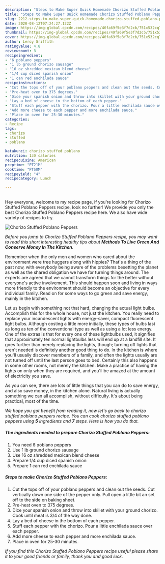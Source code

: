 ```yaml
---
description: "Steps to Make Super Quick Homemade Chorizo Stuffed Poblano Peppers"
title: "Steps to Make Super Quick Homemade Chorizo Stuffed Poblano Peppers"
slug: 2212-steps-to-make-super-quick-homemade-chorizo-stuffed-poblano-peppers
date: 2020-08-12T07:24:27.122Z
image: https://img-global.cpcdn.com/recipes/40fa69f5e3f7d2cb/751x532cq70/chorizo-stuffed-poblano-peppers-recipe-main-photo.jpg
thumbnail: https://img-global.cpcdn.com/recipes/40fa69f5e3f7d2cb/751x532cq70/chorizo-stuffed-poblano-peppers-recipe-main-photo.jpg
cover: https://img-global.cpcdn.com/recipes/40fa69f5e3f7d2cb/751x532cq70/chorizo-stuffed-poblano-peppers-recipe-main-photo.jpg
author: Leroy Griffith
ratingvalue: 4.8
reviewcount: 8
recipeingredient:
- "6 poblano peppers"
- "1 lb ground chorizo sausage"
- "16 oz shredded mexican blend cheese"
- "1/4 cup diced spanish onion"
- "1 can red enchilada sauce"
recipeinstructions:
- "Cut the tops off of your poblano peppers and clean out the seeds. Cut vertically down one side of the pepper only. Pull open a little bit an set off to the side on baking sheet."
- "Pre-heat oven to 375 degrees."
- "Dice your spanish onion and throw into skillet with your ground chorizo. Cook until meat is 3/4 of the way done."
- "Lay a bed of cheese in the bottom of each pepper."
- "Stuff each pepper with the chorizo. Pour a little enchilada sauce over each pepper."
- "Add more cheese to each pepper and more enchilada sauce."
- "Place in oven for 25-30 minutes."
categories:
- Recipe
tags:
- chorizo
- stuffed
- poblano

katakunci: chorizo stuffed poblano 
nutrition: 130 calories
recipecuisine: American
preptime: "PT21M"
cooktime: "PT60M"
recipeyield: "4"
recipecategory: Lunch

---
```

<br>
Hey everyone, welcome to my recipe page, if you're looking for Chorizo Stuffed Poblano Peppers recipe, look no further! We provide you only the best Chorizo Stuffed Poblano Peppers recipe here. We also have wide variety of recipes to try.
<br>


![Chorizo Stuffed Poblano Peppers](https://img-global.cpcdn.com/recipes/40fa69f5e3f7d2cb/751x532cq70/chorizo-stuffed-poblano-peppers-recipe-main-photo.jpg)

<i>Before you jump to Chorizo Stuffed Poblano Peppers recipe, you may want to read this short interesting healthy tips about 
<strong>Methods To Live Green And Conserve Money In The Kitchen</strong>.</i>
</br>

Remember when the only men and women who cared about the environment were tree huggers along with hippies? That's a thing of the past now, with everybody being aware of the problems besetting the planet as well as the shared obligation we have for turning things around. The experts are agreed that we cannot transform things for the better without everyone's active involvement. This should happen soon and living in ways more friendly to the environment should become an objective for every individual family. Read on for some ways to go green and save energy, mainly in the kitchen.

Let us begin with something not that hard, changing the actual light bulbs. Accomplish this for the whole house, not just the kitchen. You really need to replace your incandescent lights with energy-saver, compact fluorescent light bulbs. Although costing a little more initially, these types of bulbs last as long as ten of the conventional type as well as using a lot less energy. One of the extras is that for every one of these lightbulbs used, it signifies that approximately ten normal lightbulbs less will end up at a landfill site. It goes further than merely replacing the lights, though; turning off lights that aren't needed is definitely another good thing to do. In the kitchen is where you'll usually discover members of a family, and often the lights usually are not turned off until the last person goes to bed. Certainly this also happens in some other rooms, not merely the kitchen. Make a practice of having the lights on only when they are required, and you'll be amazed at the amount of electricity you save.

As you can see, there are lots of little things that you can do to save energy, and also save money, in the kitchen alone. Natural living is actually something we can all accomplish, without difficulty. It's about being practical, most of the time.


<i>We hope you got benefit from reading it, now let's go back to chorizo stuffed poblano peppers recipe. You can cook chorizo stuffed poblano peppers using <strong>5</strong> ingredients and <strong>7</strong> steps. Here is how you do that.
</i>

##### The ingredients needed to prepare Chorizo Stuffed Poblano Peppers:

1. You need 6 poblano peppers
1. Use 1 lb ground chorizo sausage
1. Use 16 oz shredded mexican blend cheese
1. Prepare 1/4 cup diced spanish onion
1. Prepare 1 can red enchilada sauce


##### Steps to make Chorizo Stuffed Poblano Peppers:

1. Cut the tops off of your poblano peppers and clean out the seeds. Cut vertically down one side of the pepper only. Pull open a little bit an set off to the side on baking sheet.
1. Pre-heat oven to 375 degrees.
1. Dice your spanish onion and throw into skillet with your ground chorizo. Cook until meat is 3/4 of the way done.
1. Lay a bed of cheese in the bottom of each pepper.
1. Stuff each pepper with the chorizo. Pour a little enchilada sauce over each pepper.
1. Add more cheese to each pepper and more enchilada sauce.
1. Place in oven for 25-30 minutes.


<i>If you find this Chorizo Stuffed Poblano Peppers recipe useful please share it to your good friends or family, thank you and good luck.</i>
